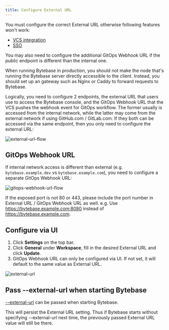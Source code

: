 ```yaml
---
title: Configure External URL
---
```


<HintBlock type="warning">

You must configure the correct External URL otherwise following features won't work:

- [VCS integration](/docs/vcs-integration/overview)
- [SSO](/docs/administration/sso/overview)

You may also need to configure the additional GitOps Webhook URL if the public endpoint is different
than the internal one.

</HintBlock>

When running Bytebase in production, you should not make the node that's running the Bytebase server directly accessible to the client. Instead, you should set up an gateway such as Nginx or Caddy to forward requests to Bytebase.

Logically, you need to configure 2 endpoints, the external URL that users use to access the Bytebase console, and the GitOps Webhook URL that the VCS pushes the webhook event for GitOps workflow. The former usually is accessed from
the internal network, while the latter may come from the external network if using GitHub.com / GitLab.com.
If they both can be accessed via the same endpoint, then you only need to configure the external URL:

![external-url-flow](/content/docs/get-started/install/external-url-flow.webp)

## GitOps Webhook URL

If internal network access is different than external (e.g. `bytebase.example.dev` vs `bytebase.example.com`), you need to configure a separate GitOps Webhook URL:

![gitops-webhook-url-flow](/content/docs/get-started/install/gitops-webhook-url-flow.webp)

<HintBlock type="info">

If the exposed port is not 80 or 443, please include the port number in External URL / GitOps Webhook URL as well. e.g. Use https://bytebase.example.com:8080 instead of https://bytebase.example.com.

</HintBlock>

## Configure via UI

1. Click **Settings** on the top bar.
1. Click **General** under **Workspace**, fill in the desired External URL and click **Update**.
1. GitOps Webhook URL can only be configured via UI. If not set, it will default to the same value as External URL.

![external-url](/content/docs/get-started/install/external-url.webp)

## Pass --external-url when starting Bytebase

[--external-url](/docs/reference/command-line#--external-url-string) can be passed when starting Bytebase.

<HintBlock type="info">

This will persist the External URL setting. Thus if Bytebase starts without specifying --external-url
next time, the previously passed External URL value will still be there.

</HintBlock>
